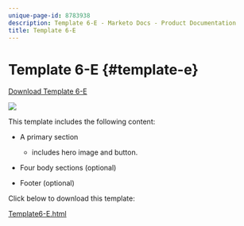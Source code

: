 ```yaml
---
unique-page-id: 8783938
description: Template 6-E - Marketo Docs - Product Documentation
title: Template 6-E
---
```


# Template 6-E {#template-e}

[Download Template 6-E](http://docs.marketo.com/download/attachments/8783938/template-6e.html?version=1&modificationdate=1437693231000&api=v2)

![](assets/image2015-7-29-14-3a8-3a54.png)

This template includes the following content:

* A primary section

    * includes hero image and button.

* Four body sections (optional)
* Footer (optional)

Click below to download this template:

[Template6-E.html](http://docs.marketo.com/download/attachments/8783938/template-6e.html?version=1&modificationdate=1437693231000&api=v2)
